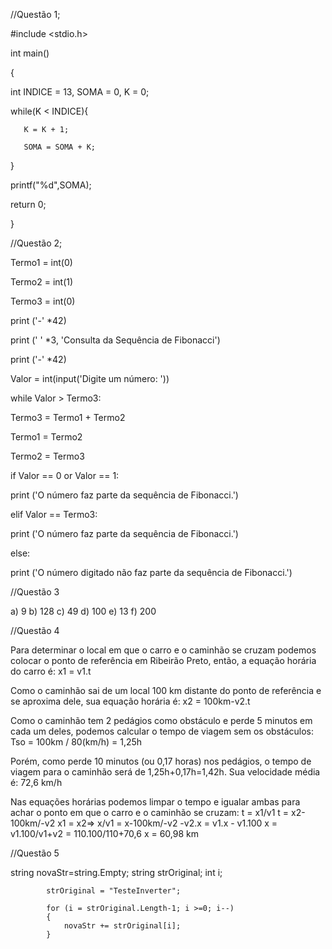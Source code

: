 //Questão 1;

#include <stdio.h>

int main()

{

int INDICE = 13, SOMA = 0, K = 0;

   while(K < INDICE){

       K = K + 1;

       SOMA = SOMA + K;

   }

   printf("%d",SOMA);

return 0;

}

//Questão 2;

Termo1 = int(0)

Termo2 = int(1)

Termo3 = int(0)

print ('-' *42)

print (' ' *3, 'Consulta da Sequência de Fibonacci')

print ('-' *42)

Valor = int(input('Digite um número: '))

while Valor > Termo3:

Termo3 = Termo1 + Termo2

Termo1 = Termo2

Termo2 = Termo3

if Valor == 0 or Valor == 1:

print ('O número faz parte da sequência de Fibonacci.')

elif Valor == Termo3:

print ('O número faz parte da sequência de Fibonacci.')

else:

print ('O número digitado não faz parte da sequência de Fibonacci.')

//Questão 3

a) 9
b) 128
c) 49
d) 100
e) 13
f) 200

//Questão 4

Para determinar o local em que o carro e o caminhão se cruzam podemos colocar o ponto de referência em Ribeirão Preto, então, a equação horária do carro é: x1 = v1.t

Como o caminhão sai de um local 100 km distante do ponto de referência e se aproxima dele, sua equação horária é: x2 = 100km-v2.t

Como o caminhão tem 2 pedágios como obstáculo e perde 5 minutos em cada um deles, podemos calcular o tempo de viagem sem os obstáculos: Tso = 100km / 80(km/h) = 1,25h

Porém, como perde 10 minutos (ou 0,17 horas) nos pedágios, o tempo de viagem para o caminhão será de 1,25h+0,17h=1,42h. Sua velocidade média é: 72,6 km/h

Nas equações horárias podemos limpar o tempo e igualar ambas para achar o ponto em que o carro e o caminhão se cruzam: t = x1/v1
t = x2-100km/-v2
x1 = x2=> x/v1 = x-100km/-v2
-v2.x = v1.x - v1.100
x = v1.100/v1+v2 = 110.100/110+70,6
x = 60,98 km

//Questão 5

   string novaStr=string.Empty;
            string strOriginal;
            int i;

            strOriginal = "TesteInverter";

            for (i = strOriginal.Length-1; i >=0; i--)
            {
                novaStr += strOriginal[i];
            }

